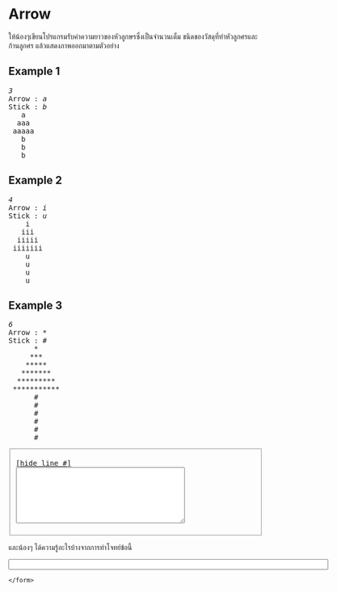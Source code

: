 <div id="current" aria-labelledby="ui-id-1" role="tabpanel" class="ui-tabs-panel ui-corner-bottom ui-widget-content" aria-hidden="false" style="">
    <form method="post" action="/elab/lab/submit/1023/11544/19017/" enctype="multipart/form-data" autocomplete="off">
      <div id="assignment-body">
        <input type="hidden" name="csrfmiddlewaretoken" value="wNjqvIDbyGeyqYOIPiiWu7f5R6NNtGgPVpHxWFRuOjGnyCz9FqDZyt45TOOTbLwp">
        <h1>Arrow</h1><p>ให้น้องๆเขียนโปรแกรมรับค่าความยาวของหัวลูกษรซึ่งเป็นจำนวนเต็ม ชนิดของวัสดุที่ทำหัวลูกศรและก้านลูกศร แล้วแสดงภาพออกมาตามตัวอย่าง</p><h2>Example 1</h2><p></p><pre class="output"><em>3</em>
Arrow : <em>a</em>
Stick : <em>b</em>
   a
  aaa
 aaaaa
   b
   b
   b
</pre><p></p><h2>Example 2</h2><p></p><pre class="output"><em>4</em>
Arrow : <em>i</em>
Stick : <em>u</em>
    i
   iii
  iiiii
 iiiiiii
    u
    u
    u
    u
</pre><p></p><h2>Example 3</h2><p></p><pre class="output"><em>6</em>
Arrow : <em>*</em>
Stick : <em>#</em>
      *
     ***
    *****
   *******
  *********
 ***********
      #
      #
      #
      #
      #
      #
</pre><p></p><p></p><fieldset><pre><div class="code-menu"><a href="#" class="lineno-toggle">[hide line #]</a></div><code class="source"><textarea class="codeblank" cols="39" name="b1" rows="7" wrap="off" autocomplete="off"></textarea></code></pre></fieldset><p></p><p>และน้องๆ ได้ความรู้อะไรบ้างจากการทำโจทย์ข้อนี้</p><p><input class="textblank" name="b2" size="76" type="text" value=""></p> 
      </div>
      
      
    </form>
  </div>